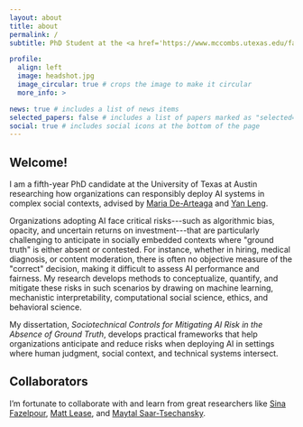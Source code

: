 ```yaml
---
layout: about
title: about
permalink: /
subtitle: PhD Student at the <a href='https://www.mccombs.utexas.edu/faculty-research/departments/irom/'>University of Texas at Austin</a>.

profile:
  align: left
  image: headshot.jpg
  image_circular: true # crops the image to make it circular
  more_info: >

news: true # includes a list of news items
selected_papers: false # includes a list of papers marked as "selected={true}"
social: true # includes social icons at the bottom of the page
---
```


## Welcome!  

I am a fifth-year PhD candidate at the University of Texas at Austin researching how organizations can responsibly deploy AI systems in complex social contexts, advised by [Maria De-Arteaga](https://mariadearteaga.com/) and [Yan Leng](https://yleng.github.io/www/).

Organizations adopting AI face critical risks---such as algorithmic bias, opacity, and uncertain returns on investment---that are particularly challenging to anticipate in socially embedded contexts where "ground truth" is either absent or contested. For instance, whether in hiring, medical diagnosis, or content moderation, there is often no objective measure of the "correct" decision, making it difficult to assess AI performance and fairness. My research develops methods to conceptualize, quantify, and mitigate these risks in such scenarios by drawing on machine learning, mechanistic interpretability, computational social science, ethics, and behavioral science.

My dissertation, *Sociotechnical Controls for Mitigating AI Risk in the Absence of Ground Truth*, develops practical frameworks that help organizations anticipate and reduce risks when deploying AI in settings where human judgment, social context, and technical systems intersect.

## Collaborators  

I’m fortunate to collaborate with and learn from great researchers like [Sina Fazelpour](https://cssh.northeastern.edu/faculty/sina-fazelpour/), [Matt Lease](https://mattlease.com/), and [Maytal Saar-Tsechansky](https://www.maytals.com/).  
